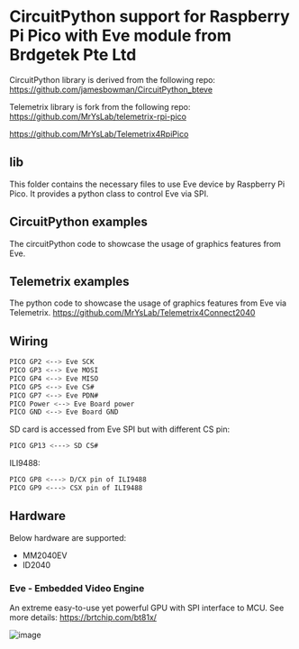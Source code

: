 # CircuitPython support for Raspberry Pi Pico with Eve module from Brdgetek Pte Ltd

CircuitPython library is derived from the following repo:
https://github.com/jamesbowman/CircuitPython_bteve

Telemetrix library is fork from the following repo:
https://github.com/MrYsLab/telemetrix-rpi-pico

https://github.com/MrYsLab/Telemetrix4RpiPico

## lib
This folder contains the necessary files to use Eve device by Raspberry Pi Pico.
It provides a python class to control Eve via SPI.

## CircuitPython examples
The circuitPython code to showcase the usage of graphics features from Eve.

## Telemetrix examples
The python code to showcase the usage of graphics features from Eve via Telemetrix.
https://github.com/MrYsLab/Telemetrix4Connect2040

## Wiring

```sh
PICO GP2 <--> Eve SCK
PICO GP3 <--> Eve MOSI
PICO GP4 <--> Eve MISO
PICO GP5 <--> Eve CS#
PICO GP7 <--> Eve PDN#
PICO Power <--> Eve Board power
PICO GND <--> Eve Board GND
```

SD card is accessed from Eve SPI but with different CS pin:
```sh
PICO GP13 <---> SD CS#
```

ILI9488:
```sh
PICO GP8 <---> D/CX pin of ILI9488
PICO GP9 <---> CSX pin of ILI9488
```

## Hardware

Below hardware are supported:
- MM2040EV
- ID2040

### Eve - Embedded Video Engine
An extreme easy-to-use yet powerful GPU with SPI interface to MCU. See more details:
https://brtchip.com/bt81x/

![image](https://user-images.githubusercontent.com/13127756/110600563-06ef1300-81bf-11eb-87c9-c75d55c7d02a.png)
